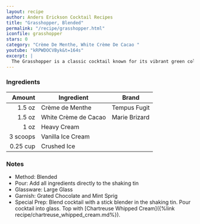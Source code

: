 ```yaml
---
layout: recipe
author: Anders Erickson Cocktail Recipes
title: "Grasshopper, Blended"
permalink: "/recipe/grasshopper.html"
iconfile: grasshopper
stars: 0
category: "Crème De Menthe, White Crème De Cacao "
youtube: "kRPWDOCVByk&t=164s"
excerpt: |
  The Grasshopper is a classic cocktail known for its vibrant green color and creamy, minty-chocolate flavor. It is a sweet, minty classic that tastes better than your traditional dessert.
---
```


### Ingredients

|   Amount | Ingredient           | Brand         |
| -------: | -------------------- | ------------- |
|   1.5 oz | Crème de Menthe      | Tempus Fugit  |
|   1.5 oz | White Crème de Cacao | Marie Brizard |
|     1 oz | Heavy Cream          |
| 3 scoops | Vanilla Ice Cream    |
| 0.25 cup | Crushed Ice          |

### Notes

- Method: Blended
- Pour: Add all ingredients directly to the shaking tin
- Glassware: Large Glass
- Garnish: Grated Chocolate and Mint Sprig
- Special Prep: Blend cocktail with a stick blender in the shaking tin. Pour cocktail into glass. Top with [Chartreuse Whipped Cream]({%link recipe/chartreuse_whipped_cream.md%}).
